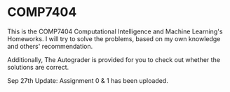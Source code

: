 # COMP7404

This is the COMP7404 Computational Intelligence and Machine Learning's Homeworks. I will try to solve the problems, based on my own knowledge and others' recommendation.

Additionally, The Autograder is provided for you to check out whether the solutions are correct.

Sep 27th Update: Assignment 0 & 1 has been uploaded.
